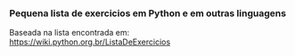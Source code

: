 ### Pequena lista de exercicios em Python e em outras linguagens
  Baseada na lista encontrada em: https://wiki.python.org.br/ListaDeExercicios
